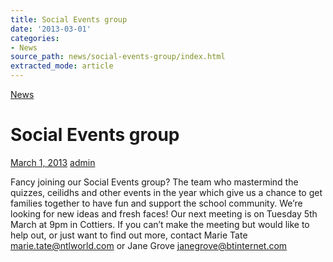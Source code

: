 ```yaml
---
title: Social Events group
date: '2013-03-01'
categories:
- News
source_path: news/social-events-group/index.html
extracted_mode: article
---
```

[News](category/news/)

# Social Events group

[March 1, 2013](news/social-events-group/) [admin](author/admin/)

Fancy joining our Social Events group? The team who mastermind the quizzes, ceilidhs and other events in the year which give us a chance to get families together to have fun and support the school community. We’re looking for new ideas and fresh faces! Our next meeting is on Tuesday 5th March at 9pm in Cottiers. If you can’t make the meeting but would like to help out, or just want to find out more, contact Marie Tate marie.tate@ntlworld.com or Jane Grove janegrove@btinternet.com
